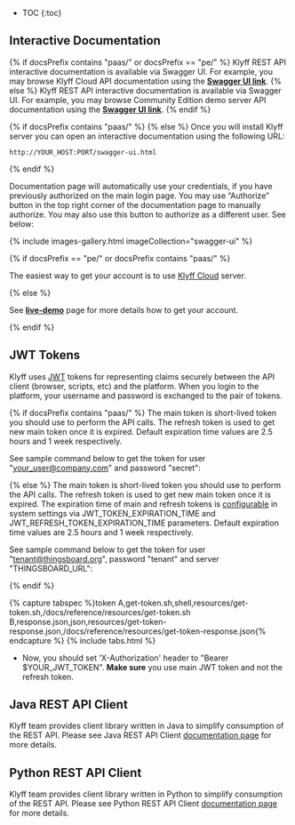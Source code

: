 
* TOC
{:toc}

## Interactive Documentation

{% if docsPrefix contains "paas/" or docsPrefix == "pe/"  %}
Klyff REST API interactive documentation is available via Swagger UI. For example, you may browse Klyff Cloud API documentation using the **[Swagger UI link](https://{{hostName}}/swagger-ui.html)**.
{% else %}
Klyff REST API interactive documentation is available via Swagger UI. For example, you may browse Community Edition demo server API documentation using the **[Swagger UI link](https://demo.thingsboard.io/swagger-ui.html)**.
{% endif %}

{% if docsPrefix contains "paas/" %}
{% else %}
Once you will install Klyff server you can open an interactive documentation using the following URL:
    
``` 
http://YOUR_HOST:PORT/swagger-ui.html
```

{% endif %}

Documentation page will automatically use your credentials, if you have previously authorized on the main login page. 
You may use “Authorize” button in the top right corner of the documentation page to manually authorize. You may also use this button to authorize as a different user. See below:

{% include images-gallery.html imageCollection="swagger-ui" %}

{% if docsPrefix == "pe/" or docsPrefix contains "paas/" %}

The easiest way to get your account is to use [Klyff Cloud](https://{{hostName}}/signup) server.

{% else %}

See **[live-demo](/docs/{{docsPrefix}}user-guide/live-demo/)** page for more details how to get your account.

{% endif %}

## JWT Tokens

Klyff uses [JWT](https://jwt.io/) tokens for representing claims securely between the API client (browser, scripts, etc) and the platform. 
When you login to the platform, your username and password is exchanged to the pair of tokens. 


{% if docsPrefix contains "paas/" %}
The main token is short-lived token you should use to perform the API calls. The refresh token is used to get new main token once it is expired.
Default expiration time values are 2.5 hours and 1 week respectively.

See sample command below to get the token for user "your_user@company.com" and password "secret":

{% else %}
The main token is short-lived token you should use to perform the API calls. The refresh token is used to get new main token once it is expired.
The expiration time of main and refresh tokens is [configurable](/docs/user-guide/install/{{docsPrefix}}config/) in system settings 
via JWT_TOKEN_EXPIRATION_TIME and JWT_REFRESH_TOKEN_EXPIRATION_TIME parameters. Default expiration time values are 2.5 hours and 1 week respectively.

See sample command below to get the token for user "tenant@thingsboard.org", password "tenant" and server "THINGSBOARD_URL":

{% endif %}

{% capture tabspec %}token
A,get-token.sh,shell,resources/get-token.sh,/docs/reference/resources/get-token.sh
B,response.json,json,resources/get-token-response.json,/docs/reference/resources/get-token-response.json{% endcapture %}
{% include tabs.html %}

- Now, you should set  'X-Authorization' header to "Bearer $YOUR_JWT_TOKEN". **Make sure** you use main JWT token and not the refresh token.

## Java REST API Client

Klyff team provides client library written in Java to simplify consumption of the REST API.
Please see Java REST API Client [documentation page](/docs/{{docsPrefix}}reference/rest-client/) for more details.

## Python REST API Client

Klyff team provides client library written in Python to simplify consumption of the REST API.
Please see Python REST API Client [documentation page](/docs/{{docsPrefix}}reference/python-rest-client/) for more details.
